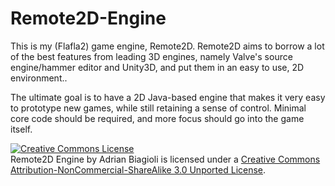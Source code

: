 Remote2D-Engine
===============
This is my (Flafla2) game engine, Remote2D.  Remote2D aims to borrow a lot of the best features from leading 3D engines, namely Valve's source engine/hammer editor and Unity3D, and put them in an easy to use, 2D environment..


The ultimate goal is to have a 2D Java-based engine that makes it very easy to prototype new games, while still retaining a sense of control.  Minimal core code should be required, and more focus should go into the game itself.


<a rel="license" href="http://creativecommons.org/licenses/by-nc-sa/3.0/deed.en_US"><img alt="Creative Commons License" style="border-width:0" src="http://i.creativecommons.org/l/by-nc-sa/3.0/88x31.png" /></a><br /><span xmlns:dct="http://purl.org/dc/terms/" property="dct:title">Remote2D Engine</span> by <span xmlns:cc="http://creativecommons.org/ns#" property="cc:attributionName">Adrian Biagioli</span> is licensed under a <a rel="license" href="http://creativecommons.org/licenses/by-nc-sa/3.0/deed.en_US">Creative Commons Attribution-NonCommercial-ShareAlike 3.0 Unported License</a>.
